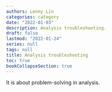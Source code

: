 ```yaml
---
authors: Lenny Lin
categories: category
date: "2022-01-03"
description: Analysis troubleshooting.
draft: false
lastmod: "2022-01-24"
series: null
tags: null
title: Analysis troubleshooting
toc: true
bookCollapseSection: true
---
```


It is about problem-solving in analysis.

<!--more-->

